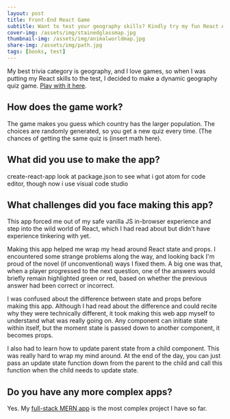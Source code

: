 ```yaml
---
layout: post
title: Front-End React Game
subtitle: Want to test your geography skills? Kindly try my fun React App
cover-img: /assets/img/stainedglassmap.jpg
thumbnail-img: /assets/img/animalworldmap.jpg
share-img: /assets/img/path.jpg
tags: [books, test]
---
```


My best trivia category is geography, and I love games, so when I was putting my React skills to the test, I decided to make a dynamic geography quiz game. [Play with it here](https://tomrains.github.io/populations-game/). 

## How does the game work? 
The game makes you guess which country has the larger population. The choices are randomly generated, so you get a new quiz every time. (The chances of getting the same quiz is (insert math here).

## What did you use to make the app?
create-react-app
look at package.json to see what i got
atom for code editor, though now i use visual code studio

## What challenges did you face making this app?
This app forced me out of my safe vanilla JS in-browser experience and step into the wild world of React, which I had read about but didn't have experience tinkering with yet.

Making this app helped me wrap my head around React state and props. I encountered some strange problems along the way, and looking back I'm proud of the novel (if unconventional) ways I fixed them. A big one was that, when a player progressed to the next question, one of the answers would briefly remain highlighted green or red, based on whether the previous answer had been correct or incorrect.

I was confused about the difference between state and props before making this app. Although I had read about the difference and could recite why they were technically different, it took making this web app myself to understand what was really going on. Any component can initiate state within itself, but the moment state is passed down to another component, it becomes props.

I also had to learn how to update parent state from a child component. This was really hard to wrap my mind around. At the end of the day, you can just pass an update state function down from the parent to the child and call this function when the child needs to update state.

## Do you have any more complex apps?
Yes. My [full-stack MERN app](https://tomrains.github.io/2020-10-31-full-stack-mern-app/) is the most complex project I have so far.
